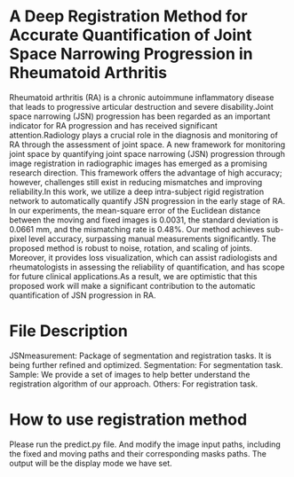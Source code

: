 # A Deep Registration Method for Accurate Quantification of Joint Space Narrowing Progression in Rheumatoid Arthritis

Rheumatoid arthritis (RA) is a chronic autoimmune inflammatory disease that leads to progressive articular destruction and severe disability.Joint space narrowing (JSN) progression has been regarded as an important indicator for RA progression and has received significant attention.Radiology plays a crucial role in the diagnosis and monitoring of RA through the assessment of joint space.
A new framework for monitoring joint space by quantifying joint space narrowing (JSN) progression through image registration in radiographic images has emerged as a promising research direction. This framework offers the advantage of high accuracy; however, challenges still exist in reducing mismatches and improving reliability.In this work, we utilize a deep intra-subject rigid registration network to automatically quantify JSN progression in the early stage of RA. In our experiments, the mean-square error of the Euclidean distance between the moving and fixed images is 0.0031, the standard deviation is 0.0661 mm, and the mismatching rate is 0.48%. Our method achieves sub-pixel level accuracy, surpassing manual measurements significantly. The proposed method is robust to noise, rotation, and scaling of joints. Moreover, it provides loss visualization, which can assist radiologists and rheumatologists in assessing the reliability of quantification, and has scope for future clinical applications.As a result, we are optimistic that this proposed work will make a significant contribution to the automatic quantification of JSN progression in RA.


# File Description
JSNmeasurement: Package of segmentation and registration tasks. It is being further refined and optimized.
Segmentation: For segmentation task.
Sample: We provide a set of images to help better understand the registration algorithm of our approach.
Others: For registration task.

# How to use registration method
Please run the predict.py file. And modify the image input paths, including the fixed and moving paths and their corresponding masks paths. The output will be the display mode we have set.
